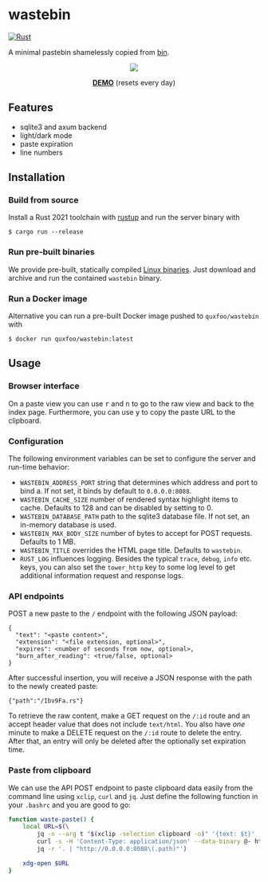 # wastebin

[![Rust](https://github.com/matze/wastebin/actions/workflows/rust.yml/badge.svg)](https://github.com/matze/wastebin/actions/workflows/rust.yml)

A minimal pastebin shamelessly copied from
[bin](https://github.com/WantGuns/bin).

<p align="center"><img src="https://raw.githubusercontent.com/matze/wastebin/master/assets/screenshot.webp"></p>

<p align="center"><strong><a href="https://bin.bloerg.net">DEMO</a></strong> (resets every day)</p>


## Features

* sqlite3 and axum backend
* light/dark mode
* paste expiration
* line numbers


## Installation

### Build from source

Install a Rust 2021 toolchain with [rustup](https://rustup.rs) and run the
server binary with

    $ cargo run --release


### Run pre-built binaries

We provide pre-built, statically compiled [Linux
binaries](https://github.com/matze/wastebin/releases). Just download and archive
and run the contained `wastebin` binary.


### Run a Docker image

Alternative you can run a pre-built Docker image pushed to `quxfoo/wastebin`
with

    $ docker run quxfoo/wastebin:latest


## Usage

### Browser interface

On a paste view you can use <kbd>r</kbd> and <kbd>n</kbd> to go to the raw view
and back to the index page. Furthermore, you can use <kbd>y</kbd> to copy the
paste URL to the clipboard.


### Configuration

The following environment variables can be set to configure the server and
run-time behavior:

* `WASTEBIN_ADDRESS_PORT` string that determines which address and port to bind
  a. If not set, it binds by default to `0.0.0.0:8088`.
* `WASTEBIN_CACHE_SIZE` number of rendered syntax highlight items to cache.
  Defaults to 128 and can be disabled by setting to 0.
* `WASTEBIN_DATABASE_PATH` path to the sqlite3 database file. If not set, an
  in-memory database is used.
* `WASTEBIN_MAX_BODY_SIZE` number of bytes to accept for POST requests. Defaults
  to 1 MB.
* `WASTEBIN_TITLE` overrides the HTML page title. Defaults to `wastebin`.
* `RUST_LOG` influences logging. Besides the typical `trace`, `debug`, `info`
  etc. keys, you can also set the `tower_http` key to some log level to get
  additional information request and response logs.


### API endpoints

POST a new paste to the `/` endpoint with the following JSON payload:

```
{
  "text": "<paste content>",
  "extension": "<file extension, optional>",
  "expires": <number of seconds from now, optional>,
  "burn_after_reading": <true/false, optional>
}
```

After successful insertion, you will receive a JSON response with the path to
the newly created paste:

```
{"path":"/Ibv9Fa.rs"}
```

To retrieve the raw content, make a GET request on the `/:id` route and an
accept header value that does not include `text/html`. You also have _one_
minute to make a DELETE request on the `/:id` route to delete the entry. After
that, an entry will only be deleted after the optionally set expiration time.


### Paste from clipboard

We can use the API POST endpoint to paste clipboard data easily from the command
line using `xclip`, `curl` and `jq`. Just define the following function in your
`.bashrc` and you are good to go:

```bash
function waste-paste() {
    local URL=$(\
        jq -n --arg t "$(xclip -selection clipboard -o)" '{text: $t}' | \
        curl -s -H 'Content-Type: application/json' --data-binary @- http://0.0.0.0:8088 | \
        jq -r '. | "http://0.0.0.0:8088\(.path)"')

    xdg-open $URL
}
```
